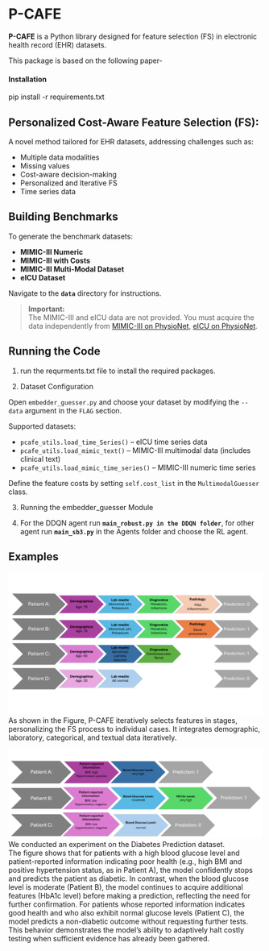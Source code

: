 # **P-CAFE**

**P-CAFE** is a Python library designed for feature selection (FS) in electronic health record (EHR) datasets.

This package is based on the following paper-

#### Installation
   pip install -r requirements.txt


## **Personalized Cost-Aware Feature Selection (FS):**  
  A novel method tailored for EHR datasets, addressing challenges such as:  
  - Multiple data modalities  
  - Missing values  
  - Cost-aware decision-making
  - Personalized and Iterative FS
  - Time series data

## **Building Benchmarks**

To generate the benchmark datasets:  
- **MIMIC-III Numeric**  
- **MIMIC-III with Costs**  
- **MIMIC-III Multi-Modal Dataset**  
- **eICU Dataset**

Navigate to the **`data`** directory for instructions.



> **Important:**  
> The MIMIC-III and eICU data are not provided. You must acquire the data independently from [MIMIC-III on PhysioNet](https://mimic.physionet.org/), [eICU on PhysioNet](https://physionet.org/content/eicu-crd/2.0/).

## **Running the Code**

1. run the requrments.txt file to install the required packages.

2. Dataset Configuration

Open `embedder_guesser.py` and choose your dataset by modifying the `--data` argument in the `FLAG` section.

Supported datasets:
- `pcafe_utils.load_time_Series()` – eICU time series data
- `pcafe_utils.load_mimic_text()` – MIMIC-III multimodal data (includes clinical text)
- `pcafe_utils.load_mimic_time_series()` – MIMIC-III numeric time series

Define the feature costs by setting `self.cost_list` in the `MultimodalGuesser` class.


3. Running the embedder_guesser Module

4. For the DDQN agent run **`main_robust.py in the DDQN folder`**, for other agent run **`main_sb3.py`** in the Agents folder and choose the RL agent.


## **Examples**
![Qualitative Example](figures/p-cafe-image-figure1.png)
 As shown in the Figure,  P-CAFE iteratively selects features in stages, personalizing the FS process to individual cases. It integrates demographic, laboratory, categorical, and textual data iteratively.



![Clinical Interpretability](figures/image2.png)
We conducted an experiment on the Diabetes Prediction dataset.  
The figure shows that for patients with a high blood glucose level and patient-reported information indicating poor health (e.g., high BMI and positive hypertension status, as in Patient A), the model confidently stops and predicts the patient as diabetic. 
In contrast, when the blood glucose level is moderate (Patient B), the model continues to acquire additional features (HbA1c level) before making a prediction, reflecting the need for further confirmation. 
For patients whose reported information indicates good health and who also exhibit normal glucose levels (Patient C), the model predicts a non-diabetic outcome without requesting further tests. This behavior demonstrates the model’s ability to adaptively halt costly testing when sufficient evidence has already been gathered.